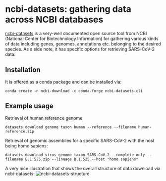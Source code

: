 # ncbi-datasets: gathering data across NCBI databases

[ncbi-datasets](https://github.com/ncbi/datasets) is a very-well documented open source tool from NCBI (National Center for Biotechnology Information) for gathering various kinds of data including genes, genomes, annotations etc. belonging to the desired species.
As a side note, it has specific options for retrieving SARS-CoV-2 data.

## Installation

It is offered as a conda package and can be installed via:

```
conda create -n ncbi-download -c conda-forge ncbi-datasets-cli
```

## Example usage

Retrieval of human reference genome:
```
datasets download genome taxon human --reference --filename human-reference.zip
```
Retrieval of genomic assemblies for a specific SARS-CoV-2 with the host being homo sapiens:
```
datasets download virus genome taxon SARS-CoV-2 --complete-only --filename B.1.525.zip --lineage B.1.525 --host "homo sapiens"
```
A very nice illustration that shows the overall structure of data download via ncbi-datasets:
![ncbi-datasets-structure](https://camo.githubusercontent.com/126831e1b7a97c746e0007e6f974f470d68f56d2aec8f31986e9158d1ca7fb73/68747470733a2f2f7777772e6e6362692e6e6c6d2e6e69682e676f762f64617461736574732f646f63732f76322f64617461736574735f736368656d615f636f6d706c6574655f7631342e706e67)
